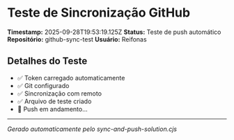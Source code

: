 # Teste de Sincronização GitHub

**Timestamp:** 2025-09-28T19:53:19.125Z
**Status:** Teste de push automático
**Repositório:** github-sync-test
**Usuário:** Reifonas

## Detalhes do Teste

- ✅ Token carregado automaticamente
- ✅ Git configurado
- ✅ Sincronização com remoto
- ✅ Arquivo de teste criado
- 🚀 Push em andamento...

---
*Gerado automaticamente pelo sync-and-push-solution.cjs*
